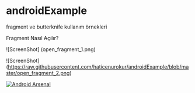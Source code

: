 # androidExample
fragment ve butterknife kullanım örnekleri


Fragment Nasıl Açılır?

![ScreenShot] (open_fragment_1.png)

![ScreenShot] (https://raw.githubusercontent.com/haticenurokur/androidExample/blob/master/open_fragment_2.png)

[![Android Arsenal]( https://img.shields.io/badge/Android%20Arsenal-Custom%20Navigation%20Drawer-green.svg?style=flat )]( https://android-arsenal.com/details/1/6876 )
